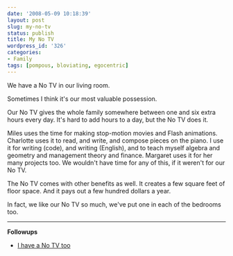 ```yaml
---
date: '2008-05-09 10:18:39'
layout: post
slug: my-no-tv
status: publish
title: My No TV
wordpress_id: '326'
categories:
- Family
tags: [pompous, bloviating, egocentric]
---
```


We have a No TV in our living room.

Sometimes I think it's our most valuable possession.

Our No TV gives the whole family somewhere between one and six extra hours every day.  It's hard to add hours to a day, but the No TV does it.

Miles uses the time for making stop-motion movies and Flash animations.  Charlotte uses it to read, and write, and compose pieces on the piano.  I use it for writing (code), and writing (English), and to teach myself algebra and geometry and management theory and finance.  Margaret uses it for her many projects too.  We wouldn't have time for any of this, if it weren't for our No TV.

The No TV comes with other benefits as well.  It creates a few square feet of floor space.  And it pays out a few hundred dollars a year.

In fact, we like our No TV so much, we've put one in each of the bedrooms too.

---

**Followups**

  * [I have a No TV too](http://pietersz.co.uk/2008/05/i-have-no-tv)
